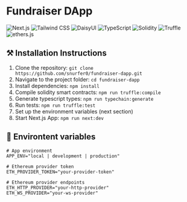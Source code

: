 # Fundraiser DApp

![Next.js](https://img.shields.io/badge/-Next.js-000000?style=flat&logo=next.js&logoColor=white)
![Tailwind CSS](https://img.shields.io/badge/-Tailwind_CSS-38B2AC?style=flat&logo=tailwind-css&logoColor=white)
![DaisyUI](https://img.shields.io/badge/-DaisyUI-FF69B4?style=flat)
![TypeScript](https://img.shields.io/badge/-TypeScript-3178C6?style=flat&logo=typescript&logoColor=white)
![Solidity](https://img.shields.io/badge/-Solidity-363636?style=flat&logo=solidity&logoColor=white)
![Truffle](https://img.shields.io/badge/-Truffle-623D3B?style=flat&logo=truffle&logoColor=white)
![ethers.js](https://img.shields.io/badge/-ethers.js-3C3C3D?style=flat&logo=ethereum&logoColor=white)

## ⚒ Installation Instructions

1. Clone the repository: `git clone https://github.com/snurfer0/fundraiser-dapp.git`
2. Navigate to the project folder: `cd fundraiser-dapp`
3. Install dependencies: `npm install`
4. Compile solidity smart contracts: `npm run truffle:compile`
5. Generate typescript types: `npm run typechain:generate`
6. Run tests: `npm run truffle:test`
7. Set up the environment variables (next section)
8. Start Next.js App: `npm run next:dev`

## 🌈 Environtent variables

```.env
# App environment
APP_ENV="local | development | production"

# Ethereum provider token
ETH_PROVIDER_TOKEN="your-provider-token"

# Ethereum provider endpoints
ETH_HTTP_PROVIDER="your-http-provider"
ETH_WS_PROVIDER="your-ws-provider"
```
